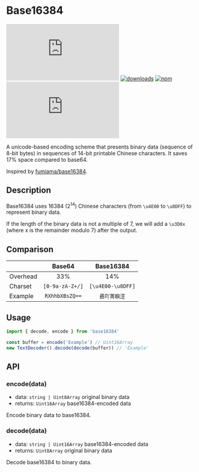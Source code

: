 # Base16384

[![Codecov](https://img.shields.io/codecov/c/github/shigma/base16384.js?style=flat-square)](https://codecov.io/gh/shigma/base16384.js)
[![downloads](https://img.shields.io/npm/dm/base16384?style=flat-square)](https://www.npmjs.com/package/base16384)
[![npm](https://img.shields.io/npm/v/base16384?style=flat-square)](https://www.npmjs.com/package/base16384)
[![GitHub](https://img.shields.io/github/license/shigma/base16384.js?style=flat-square)](https://github.com/shigma/base16384.js/blob/master/LICENSE)

A unicode-based encoding scheme that presents binary data (sequence of 8-bit bytes) in sequences of 14-bit printable Chinese characters. It saves 17% space compared to base64.

Inspired by [fumiama/base16384](https://github.com/fumiama/base16384).

## Description

Base16384 uses 16384 (2<sup>14</sup>) Chinese characters (from `\u4E00` to `\u8DFF`) to represent binary data.

If the length of the binary data is not a multiple of 7, we will add a `\u3D0x` (where x is the remainder modulo 7) after the output.

## Comparison

|           | Base64          | Base16384         |
| --------- |:---------------:|:-----------------:|
| Overhead  | 33%             | 14%               |
| Charset   | `[0-9a-zA-Z+/]` | `[\u4E00-\u8DFF]` |
| Example   | `RXhhbXBsZQ==`  | `彞吖菁穥㴀`        |

## Usage

```ts
import { decode, encode } from 'base16384'

const buffer = encode('Example') // Uint16Array
new TextDecoder().decode(decode(buffer)) // 'Example'
```

## API

### encode(data)

- data: `string | Uint8Array` original binary data
- returns: `Uint16Array` base16384-encoded data

Encode binary data to base16384.

### decode(data)

- data: `string | Uint16Array` base16384-encoded data
- returns: `Uint8Array` original binary data

Decode base16384 to binary data.
